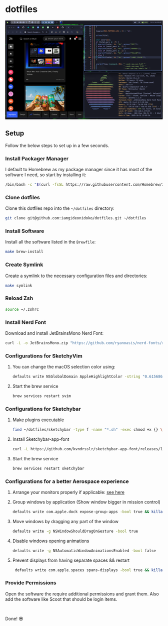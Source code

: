 # dotfiles

![Preview](./preview.png)

## Setup

Follow the below steps to set up in a few seconds.

### Install Packager Manager

I default to Homebrew as my package manager since it has most of the software I need, so start by installing it:

```bash
/bin/bash -c "$(curl -fsSL https://raw.githubusercontent.com/Homebrew/install/HEAD/install.sh)"
```

### Clone dotfiles

Clone this dotfiles repo into the `~/dotfiles` directory:

```sh
git clone git@github.com:iamgideonidoko/dotfiles.git ~/dotfiles
```

### Install Software

Install all the software listed in the `Brewfile`:

```sh
make brew-install
```

### Create Symlink

Create a symlink to the necessary configuration files and directories:

```sh
make symlink
```

### Reload Zsh

```sh
source ~/.zshrc
```

### Install Nerd Font

Download and install JetBrainsMono Nerd Font:

```sh
curl -L -o JetBrainsMono.zip "https://github.com/ryanoasis/nerd-fonts/releases/latest/download/JetBrainsMono.zip" && unzip JetBrainsMono.zip -d ~/Library/Fonts/
```

### Configurations for SketchyVim

1. You can change the macOS selection color using:

   ```sh
   defaults write NSGlobalDomain AppleHighlightColor -string "0.615686 0.823529 0.454902" && killall SystemUIServer
   ```

2. Start the brew service

   ```sh
   brew services restart svim
   ```

### Configurations for Sketchybar

1. Make plugins executable

   ```sh
   find ~/dotfiles/sketchybar -type f -name "*.sh" -exec chmod +x {} \;
   ```

2. Install Sketchybar-app-font

   ```sh
   curl -L https://github.com/kvndrsslr/sketchybar-app-font/releases/latest/download/sketchybar-app-font.ttf -o "$HOME/Library/Fonts/sketchybar-app-font.ttf"
   ```

3. Start the brew service

   ```sh
   brew services restart sketchybar
   ```

### Configurations for a better Aerospace experience

1. Arrange your monitors properly if applicable: [see here](https://nikitabobko.github.io/AeroSpace/guide#proper-monitor-arrangement)

2. Group windows by application (Show window bigger in mission control)

   ```bash
   defaults write com.apple.dock expose-group-apps -bool true && killall Dock

   ```

3. Move windows by dragging any part of the window

   ```bash
   defaults write -g NSWindowShouldDragOnGesture -bool true
   ```

4. Disable windows opening animations

   ```bash
   defaults write -g NSAutomaticWindowAnimationsEnabled -bool false
   ```

5. Prevent displays from having separate spaces && restart

   ```bash
    defaults write com.apple.spaces spans-displays -bool true && killall SystemUIServer
   ```

### Provide Permissions

Open the software the require additional permissions and grant them. Also add the software like Scoot that should be login items.

<br />

Done! 😎

